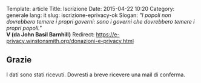 Template: article
Title: Iscrizione
Date: 2015-04-22 10:20
Category: generale
lang: it
slug: iscrizione-eprivacy-ok
Slogan: <i>"I popoli non dovrebbero temere i propri governi: sono i governi che dovrebbero temere i propri popoli."</i><br/><b>V (da John Basil Barnhill)</b>
Redirect: https://e-privacy.winstonsmith.org/donazioni-e-privacy.html



<h2>Grazie</h2>

I dati sono stati ricevuti. Dovresti a breve ricevere una mail di conferma.

